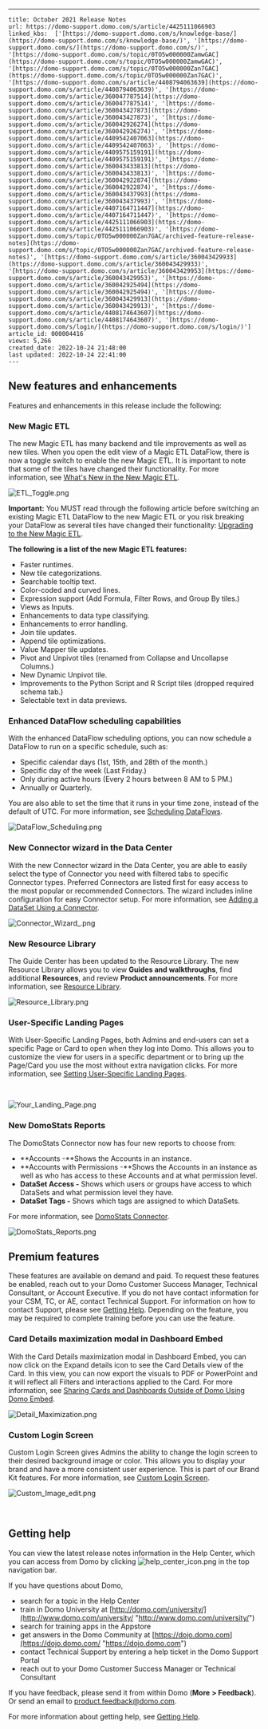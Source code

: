 ---
    title: October 2021 Release Notes
    url: https://domo-support.domo.com/s/article/4425111066903
    linked_kbs:  ['[https://domo-support.domo.com/s/knowledge-base/](https://domo-support.domo.com/s/knowledge-base/)', '[https://domo-support.domo.com/s/](https://domo-support.domo.com/s/)', '[https://domo-support.domo.com/s/topic/0TO5w000000ZamwGAC](https://domo-support.domo.com/s/topic/0TO5w000000ZamwGAC)', '[https://domo-support.domo.com/s/topic/0TO5w000000Zan7GAC](https://domo-support.domo.com/s/topic/0TO5w000000Zan7GAC)', '[https://domo-support.domo.com/s/article/4408794063639](https://domo-support.domo.com/s/article/4408794063639)', '[https://domo-support.domo.com/s/article/360047787514](https://domo-support.domo.com/s/article/360047787514)', '[https://domo-support.domo.com/s/article/360043427873](https://domo-support.domo.com/s/article/360043427873)', '[https://domo-support.domo.com/s/article/360042926274](https://domo-support.domo.com/s/article/360042926274)', '[https://domo-support.domo.com/s/article/4409542407063](https://domo-support.domo.com/s/article/4409542407063)', '[https://domo-support.domo.com/s/article/4409575159191](https://domo-support.domo.com/s/article/4409575159191)', '[https://domo-support.domo.com/s/article/360043433813](https://domo-support.domo.com/s/article/360043433813)', '[https://domo-support.domo.com/s/article/360042922874](https://domo-support.domo.com/s/article/360042922874)', '[https://domo-support.domo.com/s/article/360043437993](https://domo-support.domo.com/s/article/360043437993)', '[https://domo-support.domo.com/s/article/4407164711447](https://domo-support.domo.com/s/article/4407164711447)', '[https://domo-support.domo.com/s/article/4425111066903](https://domo-support.domo.com/s/article/4425111066903)', '[https://domo-support.domo.com/s/topic/0TO5w000000Zan7GAC/archived-feature-release-notes](https://domo-support.domo.com/s/topic/0TO5w000000Zan7GAC/archived-feature-release-notes)', '[https://domo-support.domo.com/s/article/360043429933](https://domo-support.domo.com/s/article/360043429933)', '[https://domo-support.domo.com/s/article/360043429953](https://domo-support.domo.com/s/article/360043429953)', '[https://domo-support.domo.com/s/article/360042925494](https://domo-support.domo.com/s/article/360042925494)', '[https://domo-support.domo.com/s/article/360043429913](https://domo-support.domo.com/s/article/360043429913)', '[https://domo-support.domo.com/s/article/4408174643607](https://domo-support.domo.com/s/article/4408174643607)', '[https://domo-support.domo.com/s/login/](https://domo-support.domo.com/s/login/)']
    article_id: 000004416
    views: 5,266
    created_date: 2022-10-24 21:48:00
    last updated: 2022-10-24 22:41:00
    ---



New features and enhancements
-----------------------------


Features and enhancements in this release include the following:


### New Magic ETL


The new Magic ETL has many backend and tile improvements as well as new tiles. When you open the edit view of a Magic ETL DataFlow, there is now a toggle switch to enable the new Magic ETL. It is important to note that some of the tiles have changed their functionality. For more information, see [What's New in the New Magic ETL](/s/article/4408794063639).


![ETL_Toggle.png](ETL_Toggle.png)







**Important:** You MUST read through the following article before switching an existing Magic ETL DataFlow to the new Magic ETL or you risk breaking your DataFlow as several tiles have changed their functionality: [Upgrading to the New Magic ETL](/s/article/360047787514).



**The following is a list of the new Magic ETL features:**


* Faster runtimes.
* New tile categorizations.
* Searchable tooltip text.
* Color-coded and curved lines.
* Expression support (Add Formula, Filter Rows, and Group By tiles.)
* Views as Inputs.
* Enhancements to data type classifying.
* Enhancements to error handling.
* Join tile updates.
* Append tile optimizations.
* Value Mapper tile updates.
* Pivot and Unpivot tiles (renamed from Collapse and Uncollapse Columns.)
* New Dynamic Unpivot tile.
* Improvements to the Python Script and R Script tiles (dropped required schema tab.)
* Selectable text in data previews.


### Enhanced DataFlow scheduling capabilities


With the enhanced DataFlow scheduling options, you can now schedule a DataFlow to run on a specific schedule, such as:


* Specific calendar days (1st, 15th, and 28th of the month.)
* Specific day of the week (Last Friday.)
* Only during active hours (Every 2 hours between 8 AM to 5 PM.)
* Annually or Quarterly.


You are also able to set the time that it runs in your time zone, instead of the default of UTC. For more information, see [Scheduling DataFlows](/s/article/360043427873).  
  



![DataFlow_Scheduling.png](DataFlow_Scheduling.png)


### New Connector wizard in the Data Center


With the new Connector wizard in the Data Center, you are able to easily select the type of Connector you need with filtered tabs to specific Connector types. Preferred Connectors are listed first for easy access to the most popular or recommended Connectors. The wizard includes inline configuration for easy Connector setup. For more information, see [Adding a DataSet Using a Connector](/s/article/360042926274).  
  



![Connector_Wizard_.png](Connector_Wizard_.png)


### New Resource Library


The Guide Center has been updated to the Resource Library. The new Resource Library allows you to view **Guides and walkthroughs**, find additional **Resources**, and review **Product announcements**. For more information, see [Resource Library](/s/article/4409542407063).  
  



![Resource_Library.png](Resource_Library.png)


### User-Specific Landing Pages


With User-Specific Landing Pages, both Admins and end-users can set a specific Page or Card to open when they log into Domo. This allows you to customize the view for users in a specific department or to bring up the Page/Card you use the most without extra navigation clicks. For more information, see [Setting User-Specific Landing Pages](/s/article/4409575159191).


 


![Your_Landing_Page.png](Your_Landing_Page.png)


### New DomoStats Reports


The DomoStats Connector now has four new reports to choose from:


* **Accounts -**Shows the Accounts in an instance.
* **Accounts with Permissions -**Shows the Accounts in an instance as well as who has access to these Accounts and at what permission level.
* **DataSet Access -** Shows which users or groups have access to which DataSets and what permission level they have.
* **DataSet Tags -** Shows which tags are assigned to which DataSets.


For more information, see [DomoStats Connector](/s/article/360043433813).  
  



![DomoStats_Reports.png](DomoStats_Reports.png)


Premium features
----------------


These features are available on demand and paid. To request these features be enabled, reach out to your Domo Customer Success Manager, Technical Consultant, or Account Executive. If you do not have contact information for your CSM, TC, or AE, contact Technical Support. For information on how to contact Support, please see [Getting Help](/s/article/360042922874 "Getting Help"). Depending on the feature, you may be required to complete training before you can use the feature.


### Card Details maximization modal in Dashboard Embed


With the Card Details maximization modal in Dashboard Embed, you can now click on the Expand details icon to see the Card Details view of the Card. In this view, you can now export the visuals to PDF or PowerPoint and it will reflect all Filters and interactions applied to the Card. For more information, see [Sharing Cards and Dashboards Outside of Domo Using Domo Embed](/s/article/360043437993).  
  



![Detail_Maximization.png](Detail_Maximization.png)


### Custom Login Screen


Custom Login Screen gives Admins the ability to change the login screen to their desired background image or color. This allows you to display your brand and have a more consistent user experience. This is part of our Brand Kit features. For more information, see [Custom Login Screen](/s/article/4407164711447).  
  



![Custom_Image_edit.png](Custom_Image_edit.png)


 


Getting help
------------


You can view the latest release notes information in the Help Center, which you can access from Domo by clicking ![help_center_icon.png](help_center_icon.png) in the top navigation bar.


If you have questions about Domo,


* search for a topic in the Help Center
* train in Domo University at [http://domo.com/university/](http://www.domo.com/university/ "http://www.domo.com/university/")
* search for training apps in the Appstore
* get answers in the Domo Community at [https://dojo.domo.com](https://dojo.domo.com/ "https://dojo.domo.com")
* contact Technical Support by entering a help ticket in the Domo Support Portal
* reach out to your Domo Customer Success Manager or Technical Consultant


If you have feedback, please send it from within Domo (**More** ****> Feedback****). Or send an email to [product.feedback@domo.com](mailto:product.feedback@domo.com "product.feedback@domo.com").


For more information about getting help, see [Getting Help](/s/article/360042922874 "Getting Help").

